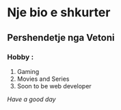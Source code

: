 # Nje bio e shkurter
## Pershendetje nga Vetoni
### Hobby :
1. Gaming 
2. Movies and Series
3. Soon to be web developer 

*Have a good day*
